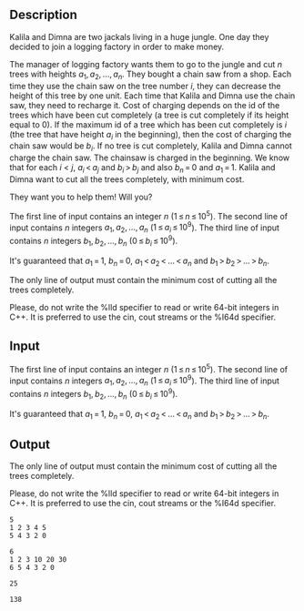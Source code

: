 ## Description

<div><p>Kalila and Dimna are two jackals living in a huge jungle. One day they decided to join a logging factory in order to make money. </p><p>The manager of logging factory wants them to go to the jungle and cut <span class="tex-span"><i>n</i></span> trees with heights <span class="tex-span"><i>a</i><sub class="lower-index">1</sub>, <i>a</i><sub class="lower-index">2</sub>, ..., <i>a</i><sub class="lower-index"><i>n</i></sub></span>. They bought a chain saw from a shop. Each time they use the chain saw on the tree number <span class="tex-span"><i>i</i></span>, they can decrease the height of this tree by one unit. Each time that Kalila and Dimna use the chain saw, they need to recharge it. Cost of charging depends on the id of the trees which have been cut completely (a tree is cut completely if its height equal to 0). If the maximum id of a tree which has been cut completely is <span class="tex-span"><i>i</i></span> (the tree that have height <span class="tex-span"><i>a</i><sub class="lower-index"><i>i</i></sub></span> in the beginning), then the cost of charging the chain saw would be <span class="tex-span"><i>b</i><sub class="lower-index"><i>i</i></sub></span>. If no tree is cut completely, Kalila and Dimna cannot charge the chain saw. The chainsaw is charged in the beginning. We know that for each <span class="tex-span"><i>i</i></span> &lt; <span class="tex-span"><i>j</i></span>, <span class="tex-span"><i>a</i><sub class="lower-index"><i>i</i></sub> &lt; <i>a</i><sub class="lower-index"><i>j</i></sub></span> and <span class="tex-span"><i>b</i><sub class="lower-index"><i>i</i></sub> &gt; <i>b</i><sub class="lower-index"><i>j</i></sub></span> and also <span class="tex-span"><i>b</i><sub class="lower-index"><i>n</i></sub> = 0</span> and <span class="tex-span"><i>a</i><sub class="lower-index">1</sub> = 1</span>. Kalila and Dimna want to cut all the trees completely, with minimum cost. </p><p>They want you to help them! Will you?</p></div><div class="input-specification"><p>The first line of input contains an integer <span class="tex-span"><i>n</i></span> (<span class="tex-span">1 ≤ <i>n</i> ≤ 10<sup class="upper-index">5</sup></span>). The second line of input contains <span class="tex-span"><i>n</i></span> integers <span class="tex-span"><i>a</i><sub class="lower-index">1</sub>, <i>a</i><sub class="lower-index">2</sub>, ..., <i>a</i><sub class="lower-index"><i>n</i></sub></span> (<span class="tex-span">1 ≤ <i>a</i><sub class="lower-index"><i>i</i></sub> ≤ 10<sup class="upper-index">9</sup></span>). The third line of input contains <span class="tex-span"><i>n</i></span> integers <span class="tex-span"><i>b</i><sub class="lower-index">1</sub>, <i>b</i><sub class="lower-index">2</sub>, ..., <i>b</i><sub class="lower-index"><i>n</i></sub></span> (<span class="tex-span">0 ≤ <i>b</i><sub class="lower-index"><i>i</i></sub> ≤ 10<sup class="upper-index">9</sup></span>).</p><p>It's guaranteed that <span class="tex-span"><i>a</i><sub class="lower-index">1</sub> = 1</span>, <span class="tex-span"><i>b</i><sub class="lower-index"><i>n</i></sub> = 0</span>, <span class="tex-span"><i>a</i><sub class="lower-index">1</sub> &lt; <i>a</i><sub class="lower-index">2</sub> &lt; ... &lt; <i>a</i><sub class="lower-index"><i>n</i></sub></span> and <span class="tex-span"><i>b</i><sub class="lower-index">1</sub> &gt; <i>b</i><sub class="lower-index">2</sub> &gt; ... &gt; <i>b</i><sub class="lower-index"><i>n</i></sub></span>.</p></div><div class="output-specification"><p>The only line of output must contain the minimum cost of cutting all the trees completely.</p><p>Please, do not write the <span class="tex-font-style-tt">%lld</span> specifier to read or write 64-bit integers in С++. It is preferred to use the <span class="tex-font-style-tt">cin</span>, <span class="tex-font-style-tt">cout</span> streams or the <span class="tex-font-style-tt">%I64d</span> specifier.</p></div>

## Input

<p>The first line of input contains an integer <span class="tex-span"><i>n</i></span> (<span class="tex-span">1 ≤ <i>n</i> ≤ 10<sup class="upper-index">5</sup></span>). The second line of input contains <span class="tex-span"><i>n</i></span> integers <span class="tex-span"><i>a</i><sub class="lower-index">1</sub>, <i>a</i><sub class="lower-index">2</sub>, ..., <i>a</i><sub class="lower-index"><i>n</i></sub></span> (<span class="tex-span">1 ≤ <i>a</i><sub class="lower-index"><i>i</i></sub> ≤ 10<sup class="upper-index">9</sup></span>). The third line of input contains <span class="tex-span"><i>n</i></span> integers <span class="tex-span"><i>b</i><sub class="lower-index">1</sub>, <i>b</i><sub class="lower-index">2</sub>, ..., <i>b</i><sub class="lower-index"><i>n</i></sub></span> (<span class="tex-span">0 ≤ <i>b</i><sub class="lower-index"><i>i</i></sub> ≤ 10<sup class="upper-index">9</sup></span>).</p><p>It's guaranteed that <span class="tex-span"><i>a</i><sub class="lower-index">1</sub> = 1</span>, <span class="tex-span"><i>b</i><sub class="lower-index"><i>n</i></sub> = 0</span>, <span class="tex-span"><i>a</i><sub class="lower-index">1</sub> &lt; <i>a</i><sub class="lower-index">2</sub> &lt; ... &lt; <i>a</i><sub class="lower-index"><i>n</i></sub></span> and <span class="tex-span"><i>b</i><sub class="lower-index">1</sub> &gt; <i>b</i><sub class="lower-index">2</sub> &gt; ... &gt; <i>b</i><sub class="lower-index"><i>n</i></sub></span>.</p>

## Output

<p>The only line of output must contain the minimum cost of cutting all the trees completely.</p><p>Please, do not write the <span class="tex-font-style-tt">%lld</span> specifier to read or write 64-bit integers in С++. It is preferred to use the <span class="tex-font-style-tt">cin</span>, <span class="tex-font-style-tt">cout</span> streams or the <span class="tex-font-style-tt">%I64d</span> specifier.</p>





```input1
5
1 2 3 4 5
5 4 3 2 0

```




```input2
6
1 2 3 10 20 30
6 5 4 3 2 0

```




```output1
25

```




```output2
138

```


